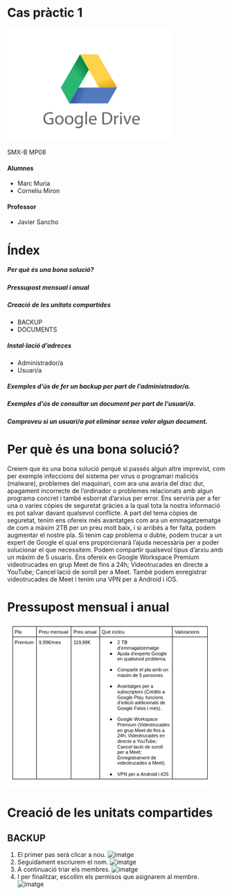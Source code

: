 # Cas pràctic 1
![imatge](cap1.png)

SMX-B MP08

####  Alumnes
* Marc Muria 
* Corneliu Miron

#### Professor
* Javier Sancho 



# Índex

##### Per què és una bona solució?	
##### Pressupost mensual i anual	
##### Creació de les unitats compartides	
* BACKUP	
* DOCUMENTS	
##### Instal·lació d’adreces	
* Administrador/a	
* Usuari/a	
##### Exemples d’ús de fer un backup per part de l’administrador/a.	
##### Exemples d’ús de consultar un document per part de l’usuari/a.	
##### Comproveu si un usuari/a pot eliminar sense voler algun document.

# Per què és una bona solució?
Creiem que és una bona solució perquè si passés algun altre imprevist, com per exemple infeccions del sistema per virus o programari maliciós (malware), problemes del maquinari, com ara una avaria del disc dur, apagament incorrecte de l’ordinador o problemes relacionats amb algun programa concret i també esborrat d’arxius per error. Ens serviria per a fer una o varies còpies de seguretat gràcies a la qual tota la nostra informació es pot salvar davant qualsevol conflicte. 
A part del tema còpies de seguretat, tenim ens ofereix més avantatges com ara un emmagatzematge de com a màxim 2TB per un preu molt baix, i si arribés a fer falta, podem augmentar el nostre pla. 
Si tenim cap problema o dubte, podem trucar a un expert de Google el qual ens proporcionarà l’ajuda necessària per a poder solucionar el que necessitem. 
Podem compartir qualsevol tipus d’arxiu amb un màxim de 5 usuaris. 
Ens ofereix en Google Workspace Premium videotrucades en grup Meet de fins a 24h; Videotrucades en directe a YouTube; Cancel·lació de soroll per a Meet.
També podem enregistrar videotrucades de Meet i tenim una VPN per a Android i iOS.

# Pressupost mensual i anual
![imatge](cap2.png)

# Creació de les unitats compartides

## BACKUP
1. El primer pas serà clicar a nou.
![imatge]()
2. Seguidament escriurem el nom.
![imatge]()
3. A continuació triar els membres. 
![imatge]()
4. I per finalitzar, escollim els permisos que asignarem al membre. 
![imatge]()
